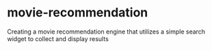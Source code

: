 # movie-recommendation
Creating a movie recommendation engine that utilizes a simple search widget to collect and display results
